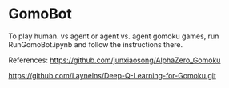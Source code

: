 # GomoBot

To play human. vs agent or agent vs. agent gomoku games, run RunGomoBot.ipynb and follow the instructions there.


References:
https://github.com/junxiaosong/AlphaZero_Gomoku

https://github.com/LayneIns/Deep-Q-Learning-for-Gomoku.git
